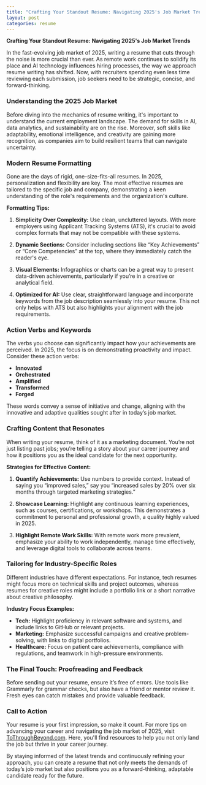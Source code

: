 ```yaml
---
title: "Crafting Your Standout Resume: Navigating 2025's Job Market Trends"
layout: post
categories: resume
---
```


**Crafting Your Standout Resume: Navigating 2025's Job Market Trends**

In the fast-evolving job market of 2025, writing a resume that cuts through the noise is more crucial than ever. As remote work continues to solidify its place and AI technology influences hiring processes, the way we approach resume writing has shifted. Now, with recruiters spending even less time reviewing each submission, job seekers need to be strategic, concise, and forward-thinking.

### Understanding the 2025 Job Market

Before diving into the mechanics of resume writing, it's important to understand the current employment landscape. The demand for skills in AI, data analytics, and sustainability are on the rise. Moreover, soft skills like adaptability, emotional intelligence, and creativity are gaining more recognition, as companies aim to build resilient teams that can navigate uncertainty.

### Modern Resume Formatting

Gone are the days of rigid, one-size-fits-all resumes. In 2025, personalization and flexibility are key. The most effective resumes are tailored to the specific job and company, demonstrating a keen understanding of the role's requirements and the organization's culture.

**Formatting Tips:**

1. **Simplicity Over Complexity:** Use clean, uncluttered layouts. With more employers using Applicant Tracking Systems (ATS), it's crucial to avoid complex formats that may not be compatible with these systems.
   
2. **Dynamic Sections:** Consider including sections like “Key Achievements” or “Core Competencies” at the top, where they immediately catch the reader's eye.
   
3. **Visual Elements:** Infographics or charts can be a great way to present data-driven achievements, particularly if you’re in a creative or analytical field.

4. **Optimized for AI:** Use clear, straightforward language and incorporate keywords from the job description seamlessly into your resume. This not only helps with ATS but also highlights your alignment with the job requirements.

### Action Verbs and Keywords

The verbs you choose can significantly impact how your achievements are perceived. In 2025, the focus is on demonstrating proactivity and impact. Consider these action verbs:

- **Innovated**
- **Orchestrated**
- **Amplified**
- **Transformed**
- **Forged**

These words convey a sense of initiative and change, aligning with the innovative and adaptive qualities sought after in today’s job market.

### Crafting Content that Resonates

When writing your resume, think of it as a marketing document. You’re not just listing past jobs; you’re telling a story about your career journey and how it positions you as the ideal candidate for the next opportunity.

**Strategies for Effective Content:**

1. **Quantify Achievements:** Use numbers to provide context. Instead of saying you “improved sales,” say you “increased sales by 20% over six months through targeted marketing strategies.”

2. **Showcase Learning:** Highlight any continuous learning experiences, such as courses, certifications, or workshops. This demonstrates a commitment to personal and professional growth, a quality highly valued in 2025.

3. **Highlight Remote Work Skills:** With remote work more prevalent, emphasize your ability to work independently, manage time effectively, and leverage digital tools to collaborate across teams.

### Tailoring for Industry-Specific Roles

Different industries have different expectations. For instance, tech resumes might focus more on technical skills and project outcomes, whereas resumes for creative roles might include a portfolio link or a short narrative about creative philosophy.

**Industry Focus Examples:**

- **Tech:** Highlight proficiency in relevant software and systems, and include links to GitHub or relevant projects.
- **Marketing:** Emphasize successful campaigns and creative problem-solving, with links to digital portfolios.
- **Healthcare:** Focus on patient care achievements, compliance with regulations, and teamwork in high-pressure environments.

### The Final Touch: Proofreading and Feedback

Before sending out your resume, ensure it’s free of errors. Use tools like Grammarly for grammar checks, but also have a friend or mentor review it. Fresh eyes can catch mistakes and provide valuable feedback.

### Call to Action

Your resume is your first impression, so make it count. For more tips on advancing your career and navigating the job market of 2025, visit [ToThroughBeyond.com](http://tothroughbeyond.com). Here, you'll find resources to help you not only land the job but thrive in your career journey.

By staying informed of the latest trends and continuously refining your approach, you can create a resume that not only meets the demands of today’s job market but also positions you as a forward-thinking, adaptable candidate ready for the future.